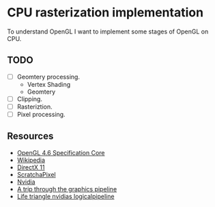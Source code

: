 # CPU rasterization implementation
To understand OpenGL I want to implement some stages of OpenGL on CPU.

## TODO
- [ ] Geomtery processing.
  - Vertex Shading
  - Geomtery
- [ ] Clipping.
- [ ] Rasteriztion.
- [ ] Pixel processing.

## Resources
- [OpenGL 4.6 Specification Core](https://www.khronos.org/registry/OpenGL/specs/gl/glspec46.core.pdf)
- [Wikipedia](https://en.wikipedia.org/wiki/Rasterisation)
- [DirectX 11](https://docs.microsoft.com/en-us/windows/win32/direct3d11/d3d10-graphics-programming-guide-rasterizer-stage-rules)
- [ScratchaPixel](https://www.scratchapixel.com/lessons/3d-basic-rendering/rasterization-practical-implementation)
- [Nvidia](https://blogs.nvidia.com/blog/2018/03/19/whats-difference-between-ray-tracing-rasterization/)
- [A trip through the graphics pipeline](https://fgiesen.wordpress.com/2011/07/09/a-trip-through-the-graphics-pipeline-2011-index/)
- [Life triangle nvidias logicalpipeline](https://developer.nvidia.com/content/life-triangle-nvidias-logical-pipeline)
